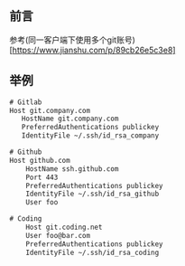 ## 前言

参考(同一客户端下使用多个git账号)[https://www.jianshu.com/p/89cb26e5c3e8]

## 举例

```html
# Gitlab
Host git.company.com
   HostName git.company.com
   PreferredAuthentications publickey
   IdentityFile ~/.ssh/id_rsa_company

# Github
Host github.com
    HostName ssh.github.com
    Port 443
    PreferredAuthentications publickey
    IdentityFile ~/.ssh/id_rsa_github
    User foo

# Coding
    Host git.coding.net
    User foo@bar.com
    PreferredAuthentications publickey
    IdentityFile ~/.ssh/id_rsa_coding
```
